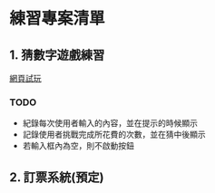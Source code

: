 # 練習專案清單
## 1. 猜數字遊戲練習
[網頁試玩](https://bennyz327.github.io/)
### TODO
- 紀錄每次使用者輸入的內容，並在提示的時候顯示
- 記錄使用者挑戰完成所花費的次數，並在猜中後顯示
- 若輸入框內為空，則不啟動按鈕
## 2. 訂票系統(預定)
